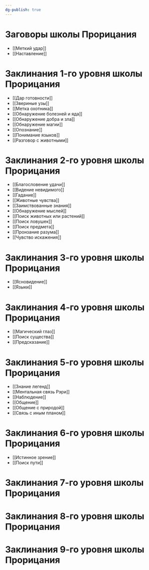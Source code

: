 ```yaml
---
dg-publish: true
---
```

# Заговоры школы Прорицания
- [[Меткий удар]]
- [[Наставление]]
# Заклинания 1-го уровня школы Прорицания
- [[Дар готовности]]
- [[Звериные узы]]
- [[Метка охотника]]
- [[Обнаружение болезней и яда]]
- [[Обнаружение добра и зла]]
- [[Обнаружение магии]]
- [[Опознание]]
- [[Понимание языков]]
- [[Разговор с животными]]
# Заклинания 2-го уровня школы Прорицания
- [[Благословение удачи]]
- [[Видение невидимого]]
- [[Гадание]]
- [[Животные чувства]]
- [[Заимствованные знания]]
- [[Обнаружение мыслей]]
- [[Поиск животных или растений]]
- [[Поиск ловушек]]
- [[Поиск предмета]]
- [[Пронзание разума]]
- [[Чувство искажения]]
# Заклинания 3-го уровня школы Прорицания
- [[Ясновидение]]
- [[Языки]]
# Заклинания 4-го уровня школы Прорицания
- [[Магический глаз]]
- [[Поиск существа]]
- [[Предсказание]]
# Заклинания 5-го уровня школы Прорицания
- [[Знание легенд]]
- [[Ментальная связь Рэри]]
- [[Наблюдение]]
- [[Общение]]
- [[Общение с природой]]
- [[Связь с иным планом]]
# Заклинания 6-го уровня школы Прорицания
- [[Истинное зрение]]
- [[Поиск пути]]
# Заклинания 7-го уровня школы Прорицания
# Заклинания 8-го уровня школы Прорицания
# Заклинания 9-го уровня школы Прорицания